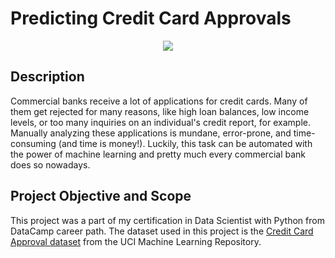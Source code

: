 # Predicting Credit Card Approvals
<p align="center">
  <img src="https://go.forrester.com/wp-content/uploads/2019/12/ICBC-300x188.jpeg">
</p>

## Description
Commercial banks receive a lot of applications for credit cards. Many of them get rejected for many reasons, like high loan balances, low income levels, or too many inquiries on an individual's credit report, for example. Manually analyzing these applications is mundane, error-prone, and time-consuming (and time is money!). Luckily, this task can be automated with the power of machine learning and pretty much every commercial bank does so nowadays. 

## Project Objective and Scope
This project was a part of my certification in Data Scientist with Python from DataCamp career path. The dataset used in this project is the [Credit Card Approval dataset](http://archive.ics.uci.edu/dataset/27/credit+approval) from the UCI Machine Learning Repository.
